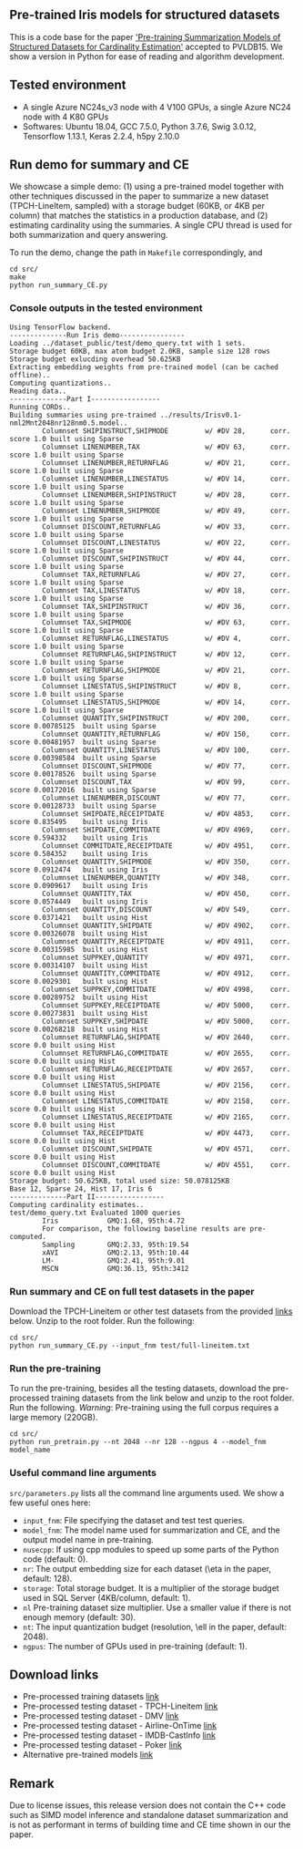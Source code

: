 ## Pre-trained Iris models for structured datasets
This is a code base for the paper ['Pre-training Summarization Models of Structured Datasets for Cardinality Estimation'](http://yao.lu/iris.pdf) accepted to PVLDB15.  We show a version in Python for ease of reading and algorithm development.

## Tested environment
- A single Azure NC24s_v3 node with 4 V100 GPUs, a single Azure NC24 node with 4 K80 GPUs
- Softwares: Ubuntu 18.04, GCC 7.5.0, Python 3.7.6, Swig 3.0.12, Tensorflow 1.13.1, Keras 2.2.4, h5py 2.10.0

## Run demo for summary and CE
We showcase a simple demo: (1) using a pre-trained model together with other techniques discussed in the paper to summarize a new dataset (TPCH-LineItem, sampled) with a storage budget (60KB, or 4KB per column) that matches the statistics in a production database, and (2) estimating cardinality using the summaries. A single CPU thread is used for both summarization and query answering.

To run the demo, change the path in `Makefile` correspondingly, and
```
cd src/
make
python run_summary_CE.py
```

### Console outputs in the tested environment
```
Using TensorFlow backend.
--------------Run Iris demo----------------
Loading ../dataset_public/test/demo_query.txt with 1 sets.
Storage budget 60KB, max atom budget 2.0KB, sample size 128 rows
Storage budget exlucding overhead 50.625KB
Extracting embedding weights from pre-trained model (can be cached offline)..
Computing quantizations..
Reading data..
--------------Part I-----------------
Running CORDs..
Building summaries using pre-trained ../results/Irisv0.1-nml2Mnt2048nr128nm0.5.model..
        Columnset SHIPINSTRUCT,SHIPMODE         w/ #DV 28,      corr. score 1.0 built using Sparse
        Columnset LINENUMBER,TAX                w/ #DV 63,      corr. score 1.0 built using Sparse
        Columnset LINENUMBER,RETURNFLAG         w/ #DV 21,      corr. score 1.0 built using Sparse
        Columnset LINENUMBER,LINESTATUS         w/ #DV 14,      corr. score 1.0 built using Sparse
        Columnset LINENUMBER,SHIPINSTRUCT       w/ #DV 28,      corr. score 1.0 built using Sparse
        Columnset LINENUMBER,SHIPMODE           w/ #DV 49,      corr. score 1.0 built using Sparse
        Columnset DISCOUNT,RETURNFLAG           w/ #DV 33,      corr. score 1.0 built using Sparse
        Columnset DISCOUNT,LINESTATUS           w/ #DV 22,      corr. score 1.0 built using Sparse
        Columnset DISCOUNT,SHIPINSTRUCT         w/ #DV 44,      corr. score 1.0 built using Sparse
        Columnset TAX,RETURNFLAG                w/ #DV 27,      corr. score 1.0 built using Sparse
        Columnset TAX,LINESTATUS                w/ #DV 18,      corr. score 1.0 built using Sparse
        Columnset TAX,SHIPINSTRUCT              w/ #DV 36,      corr. score 1.0 built using Sparse
        Columnset TAX,SHIPMODE                  w/ #DV 63,      corr. score 1.0 built using Sparse
        Columnset RETURNFLAG,LINESTATUS         w/ #DV 4,       corr. score 1.0 built using Sparse
        Columnset RETURNFLAG,SHIPINSTRUCT       w/ #DV 12,      corr. score 1.0 built using Sparse
        Columnset RETURNFLAG,SHIPMODE           w/ #DV 21,      corr. score 1.0 built using Sparse
        Columnset LINESTATUS,SHIPINSTRUCT       w/ #DV 8,       corr. score 1.0 built using Sparse
        Columnset LINESTATUS,SHIPMODE           w/ #DV 14,      corr. score 1.0 built using Sparse
        Columnset QUANTITY,SHIPINSTRUCT         w/ #DV 200,     corr. score 0.00785125  built using Sparse
        Columnset QUANTITY,RETURNFLAG           w/ #DV 150,     corr. score 0.00481957  built using Sparse
        Columnset QUANTITY,LINESTATUS           w/ #DV 100,     corr. score 0.00398584  built using Sparse
        Columnset DISCOUNT,SHIPMODE             w/ #DV 77,      corr. score 0.00178526  built using Sparse
        Columnset DISCOUNT,TAX                  w/ #DV 99,      corr. score 0.00172016  built using Sparse
        Columnset LINENUMBER,DISCOUNT           w/ #DV 77,      corr. score 0.00128733  built using Sparse
        Columnset SHIPDATE,RECEIPTDATE          w/ #DV 4853,    corr. score 0.835495    built using Iris
        Columnset SHIPDATE,COMMITDATE           w/ #DV 4969,    corr. score 0.594332    built using Iris
        Columnset COMMITDATE,RECEIPTDATE        w/ #DV 4951,    corr. score 0.584352    built using Iris
        Columnset QUANTITY,SHIPMODE             w/ #DV 350,     corr. score 0.0912474   built using Iris
        Columnset LINENUMBER,QUANTITY           w/ #DV 348,     corr. score 0.0909617   built using Iris
        Columnset QUANTITY,TAX                  w/ #DV 450,     corr. score 0.0574449   built using Iris
        Columnset QUANTITY,DISCOUNT             w/ #DV 549,     corr. score 0.0371421   built using Hist
        Columnset QUANTITY,SHIPDATE             w/ #DV 4902,    corr. score 0.00326078  built using Hist
        Columnset QUANTITY,RECEIPTDATE          w/ #DV 4911,    corr. score 0.00315985  built using Hist
        Columnset SUPPKEY,QUANTITY              w/ #DV 4971,    corr. score 0.00314107  built using Hist
        Columnset QUANTITY,COMMITDATE           w/ #DV 4912,    corr. score 0.0029301   built using Hist
        Columnset SUPPKEY,COMMITDATE            w/ #DV 4998,    corr. score 0.00289752  built using Hist
        Columnset SUPPKEY,RECEIPTDATE           w/ #DV 5000,    corr. score 0.00273831  built using Hist
        Columnset SUPPKEY,SHIPDATE              w/ #DV 5000,    corr. score 0.00268218  built using Hist
        Columnset RETURNFLAG,SHIPDATE           w/ #DV 2640,    corr. score 0.0 built using Hist
        Columnset RETURNFLAG,COMMITDATE         w/ #DV 2655,    corr. score 0.0 built using Hist
        Columnset RETURNFLAG,RECEIPTDATE        w/ #DV 2657,    corr. score 0.0 built using Hist
        Columnset LINESTATUS,SHIPDATE           w/ #DV 2156,    corr. score 0.0 built using Hist
        Columnset LINESTATUS,COMMITDATE         w/ #DV 2158,    corr. score 0.0 built using Hist
        Columnset LINESTATUS,RECEIPTDATE        w/ #DV 2165,    corr. score 0.0 built using Hist
        Columnset TAX,RECEIPTDATE               w/ #DV 4473,    corr. score 0.0 built using Hist
        Columnset DISCOUNT,SHIPDATE             w/ #DV 4571,    corr. score 0.0 built using Hist
        Columnset DISCOUNT,COMMITDATE           w/ #DV 4551,    corr. score 0.0 built using Hist
Storage budget: 50.625KB, total used size: 50.078125KB
Base 12, Sparse 24, Hist 17, Iris 6
--------------Part II-----------------
Computing cardinality estimates..
test/demo_query.txt Evaluated 1000 queries
        Iris            GMQ:1.68, 95th:4.72
        For comparison, the following baseline results are pre-computed.
        Sampling        GMQ:2.33, 95th:19.54
        xAVI            GMQ:2.13, 95th:10.44
        LM-             GMQ:2.41, 95th:9.01
        MSCN            GMQ:36.13, 95th:3412
```
### Run summary and CE on full test datasets in the paper
Download the TPCH-Lineitem or other test datasets from the provided [links](#download-links) below. Unzip to the root folder. Run the following:
```
cd src/
python run_summary_CE.py --input_fnm test/full-lineitem.txt 
```
### Run the pre-training
To run the pre-training, besides all the testing datasets, download the pre-processed training datasets from the link below and unzip to the root folder. Run the following. *Warning*: Pre-training using the full corpus requires a large memory (220GB).
```
cd src/
python run_pretrain.py --nt 2048 --nr 128 --ngpus 4 --model_fnm model_name
```

### Useful command line arguments
`src/parameters.py` lists all the command line arguments used. We show a few useful ones here:
- `input_fnm`: File specifying the dataset and test test queries. 
- `model_fnm`: The model name used for summarization and CE, and the output model name in pre-training.
- `nusecpp`: If using cpp modules to speed up some parts of the Python code (default: 0).
- `nr`: The output embedding size for each dataset (\eta in the paper, default: 128). 
- `storage`: Total storage budget. It is a multiplier of the storage budget used in SQL Server (4KB/column, default: 1). 
- `nl` Pre-training dataset size multiplier. Use a smaller value if there is not enough memory (default: 30).
- `nt`: The input quantization budget (resolution, \ell in the paper, default: 2048).
- `ngpus`: The number of GPUs used in pre-training (default: 1).
## Download links
- Pre-processed training datasets [link](https://drive.google.com/file/d/1-S8lkyhOcurUd1BuV6PJekPcSToSyFEo/view?usp=sharing)
- Pre-processed testing dataset - TPCH-Lineitem [link](https://drive.google.com/file/d/11Xnrn9n4c4RSHuNjKk-ILw41nJ4TMsws/view?usp=sharing)
- Pre-processed testing dataset - DMV [link](https://drive.google.com/file/d/11U04XtCQZeK5ClLtnTRNsfaESn0fX5LQ/view?usp=sharing)
- Pre-processed testing dataset - Airline-OnTime [link](https://drive.google.com/file/d/11OPmwHzVxAFLxL2dFnSSKE9iL_lkeXPH/view?usp=sharing)
- Pre-processed testing dataset - IMDB-CastInfo [link](https://drive.google.com/file/d/11SBnarUKq_zxVVMpMEbpKXCpsZIjnl6b/view?usp=sharing)
- Pre-processed testing dataset - Poker [link](https://drive.google.com/file/d/11YcZIWRQjOIhOzyYC07PVWwDN_iag-G6/view?usp=sharing)
- Alternative pre-trained models [link](https://drive.google.com/file/d/11ZUZJvwk4wQ-57RZaQ9U37xfd_kAc9qb/view?usp=sharing)
## Remark
Due to license issues, this release version does not contain the C++ code such as SIMD model inference and standalone dataset summarization and is not as performant in terms of building time and CE time shown in our the paper.
